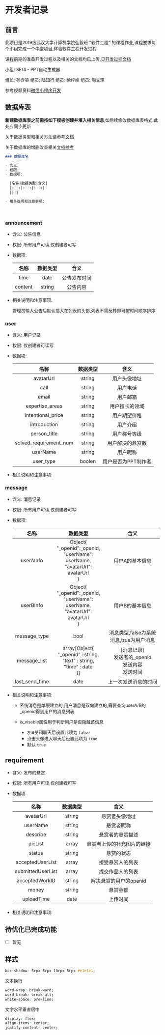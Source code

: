 # 开发者记录

## 前言

此项目是2019级武汉大学计算机学院弘毅班 "软件工程" 的课程作业,课程要求每个小组完成一个中型项目,体验软件工程开发过程.

课程前期的准备开发过程以及相关的文档均已上传,见[开发过程文档](开发过程文档.md)

小组: SE14 - PPT自动生成器

组长: 孙含笑
组员: 陆知行
组员: 徐梓峻
组员: 陶文琪

参考视频资料[微信小程序开发](https://www.bilibili.com/video/BV1834y1676P)

## 数据库表

**新建数据库表之前需按如下模板创建并填入相关信息**,如后续修改数据库表格式,此处应同步更新

关于数据类型和相关方法请参考[文档](https://developers.weixin.qq.com/miniprogram/dev/reference/wxs/06datatype.html)

关于数据库的增删改查相关[文档参考](https://developers.weixin.qq.com/miniprogram/dev/wxcloud/guide/database/add.html)

```markdown
### 数据库名

- 含义: 
- 权限: 
- 数据项:

  |名称|数据类型|含义|
  |:--:|:--:|:--:|
  ||||

- 相关说明和注意事项:

  
```

### announcement

- 含义: 公告信息
- 权限: 所有用户可读,仅创建者可写
- 数据项:

  |名称|数据类型|含义|
  |:--:|:--:|:--:|
  |time|date|公告发布时间|
  |content|string|公告内容|

- 相关说明和注意事项:

  管理员输入公告后默认插入在列表的头部,列表不需反转即可按时间顺序排序

### user

- 含义: 用户记录
- 权限: 仅创建者可读写
- 数据项:

  |名称|数据类型|含义|
  |:--:|:--:|:--:|
  |avatarUrl|string|用户头像地址|
  |call|string|用户电话|
  |email|string|用户邮箱|
  |expertise_areas|string|用户擅长的领域|
  |intentional_price|string|用户期望价格|
  |introduction|string|用户介绍|
  |person_title|string|用户称号等级|
  |solved_requirement_num|string|用户解决的悬赏数|
  |userName|string|用户昵称|
  |user_type|boolen|用户是否为PPT制作者|



- 相关说明和注意事项:

### message

- 含义: 消息记录
- 权限: 所有用户可读,仅创建者可写
- 数据项:

  |名称|数据类型|含义|
  |:--:|:--:|:--:|
  |userAInfo|Object{ </br> "_openid":_openid, </br> "userName": userName, </br> "avatarUrl": avatarUrl </br>}|用户A的基本信息|
  |userBInfo|Object{ </br> "_openid":_openid, </br> "userName": userName, </br> "avatarUrl": avatarUrl </br>}|用户B的基本信息|
  |message_type|bool|消息类型,false为系统消息,true为用户消息|
  |message_list|array[Object{<br>"_openid" : string,<br> "text" : string,<br> "time" : date<br>}]|[消息记录]</br>发送者的_openid<br>发送内容</br>发送时间|
  |last_send_time|date|上一次发送消息的时间|

- 相关说明和注意事项:

  - 系统消息是单项建立的,用户消息是双向建立的,需要查询userA/B的_openid得到用户的消息列表
  - is_visable属性用于判断用户是否隐藏该信息

    - `左滑`关闭聊天后设置此项为 `false`
    - 点击头像进入聊天后设置此项为 `true`
    - 默认 `true`


  

## requirement

- 含义: 发布的悬赏
- 权限: 所有用户可读,仅创建者可写
- 数据项:

  |名称|数据类型|含义|
  |:--:|:--:|:--:|
  |avatarUrl|string|悬赏者头像地址|
  |userName|string|悬赏者昵称|
  |describe|string|悬赏者的悬赏描述|
  |picList|array|悬赏者上传的补充图片的链接|
  |status|string|悬赏的状态|
  |acceptedUserList|array|接受悬赏人的列表|
  |submittedUserList|array|提交作品人的列表|
  |acceptedWorkID|string|解决悬赏的用户的openid|
  |money|string|悬赏金额|
  |uploadTime|date|上传时间|

- 相关说明和注意事项:

## 待优化已完成功能

- [ ] 暂无


## 样式

```css
box-shadow: 5rpx 5rpx 10rpx 5rpx #e1e1e1;
```

文本换行

```css
word-wrap: break-word;
word-break: break-all;
white-space: pre-line;
```

文字水平垂直居中

```css
display: flex;
align-items: center;
justify-content: center;
```
